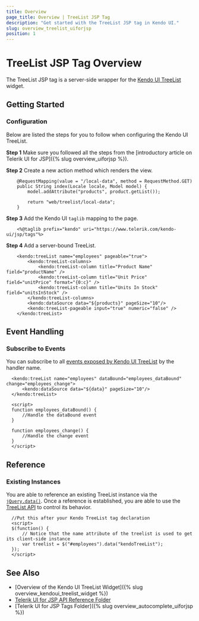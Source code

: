 ```yaml
---
title: Overview
page_title: Overview | TreeList JSP Tag
description: "Get started with the TreeList JSP tag in Kendo UI."
slug: overview_treelist_uiforjsp
position: 1
---
```


# TreeList JSP Tag Overview

The TreeList JSP tag is a server-side wrapper for the [Kendo UI TreeList](/api/javascript/ui/treelist) widget.

## Getting Started

### Configuration

Below are listed the steps for you to follow when configuring the Kendo UI TreeList.

**Step 1** Make sure you followed all the steps from the [introductory article on Telerik UI for JSP]({% slug overview_uiforjsp %}).

**Step 2** Create a new action method which renders the view.



        @RequestMapping(value = "/local-data", method = RequestMethod.GET)
        public String index(Locale locale, Model model) {
            model.addAttribute("products", product.getList());

            return "web/treelist/local-data";
        }

**Step 3** Add the Kendo UI `taglib` mapping to the page.



        <%@taglib prefix="kendo" uri="https://www.telerik.com/kendo-ui/jsp/tags"%>

**Step 4** Add a server-bound TreeList.



        <kendo:treeList name="employees" pageable="true">
            <kendo:treeList-columns>
                <kendo:treeList-column title="Product Name" field="productName" />
                <kendo:treeList-column title="Unit Price" field="unitPrice" format="{0:c}" />
                <kendo:treeList-column title="Units In Stock" field="unitsInStock" />
            </kendo:treeList-columns>
            <kendo:dataSource data="${products}" pageSize="10"/>
            <kendo:treeList-pageable input="true" numeric="false" />
        </kendo:treeList>

## Event Handling

### Subscribe to Events

You can subscribe to all [events exposed by Kendo UI TreeList](/api/javascript/ui/treelist#events) by the handler name.



      <kendo:treeList name="employees" dataBound="employees_dataBound" change="employees_change">
          <kendo:dataSource data="${data}" pageSize="10"/>
      </kendo:treeList>

      <script>
      function employees_dataBound() {
          //Handle the dataBound event
      }

      function employees_change() {
          //Handle the change event
      }
      </script>

## Reference

### Existing Instances

You are able to reference an existing TreeList instance via the [`jQuery.data()`](https://api.jquery.com/jQuery.data/). Once a reference is established, you are able to use the [TreeList API](/api/javascript/ui/treelist#methods) to control its behavior.



      //Put this after your Kendo TreeList tag declaration
      <script>
      $(function() {
          // Notice that the name attribute of the treelist is used to get its client-side instance
          var treelist = $("#employees").data("kendoTreeList");
      });
      </script>

## See Also

* [Overview of the Kendo UI TreeList Widget]({% slug overview_kendoui_treelist_widget %})
* [Telerik UI for JSP API Reference Folder](/api/jsp/autocomplete/animation)
* [Telerik UI for JSP Tags Folder]({% slug overview_autocomplete_uiforjsp %})
